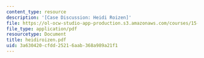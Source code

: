 ```yaml
---
content_type: resource
description: '[Case Discussion: Heidi Roizen]'
file: https://ol-ocw-studio-app-production.s3.amazonaws.com/courses/15-394-designing-and-leading-the-entrepreneurial-organization-spring-2003/3a630420cfdd25216aab368a989a21f1_heidiroizen.pdf
file_type: application/pdf
resourcetype: Document
title: heidiroizen.pdf
uid: 3a630420-cfdd-2521-6aab-368a989a21f1
---
```

